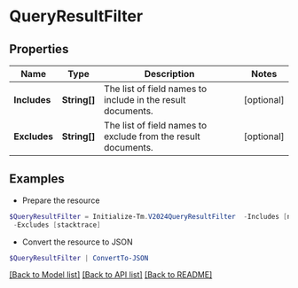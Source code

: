 # QueryResultFilter
## Properties

Name | Type | Description | Notes
------------ | ------------- | ------------- | -------------
**Includes** | **String[]** | The list of field names to include in the result documents. | [optional] 
**Excludes** | **String[]** | The list of field names to exclude from the result documents. | [optional] 

## Examples

- Prepare the resource
```powershell
$QueryResultFilter = Initialize-Tm.V2024QueryResultFilter  -Includes [name, displayName] `
 -Excludes [stacktrace]
```

- Convert the resource to JSON
```powershell
$QueryResultFilter | ConvertTo-JSON
```

[[Back to Model list]](../README.md#documentation-for-models) [[Back to API list]](../README.md#documentation-for-api-endpoints) [[Back to README]](../README.md)


